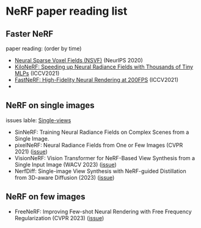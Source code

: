 # NeRF paper reading list

## Faster NeRF

paper reading: (order by time)
- [Neural Sparse Voxel Fields (NSVF)](https://github.com/poetrywanderer/Interpretable-3D-Modeling/issues/7) (NeurlPS 2020)
- [KiloNeRF: Speeding up Neural Radiance Fields with Thousands of Tiny MLPs](https://github.com/poetrywanderer/Interpretable-3D-Modeling/issues/6) (ICCV2021)
- [FastNeRF: High-Fidelity Neural Rendering at 200FPS](https://github.com/poetrywanderer/Interpretable-3D-Modeling/issues/8) (ICCV2021)
- 

## NeRF on single images 
issues lable: [Single-views](https://github.com/poetrywanderer/Interpretable-3D-Modeling/labels/single-view)

- SinNeRF: Training Neural Radiance Fields on Complex Scenes from a Single Image.
- pixelNeRF: Neural Radiance Fields from One or Few Images (CVPR 2021) ([issue](https://github.com/poetrywanderer/Interpretable-3D-Modeling/issues/14))
- VisionNeRF: Vision Transformer for NeRF-Based View Synthesis from a Single Input Image (WACV 2023) ([issue](https://github.com/poetrywanderer/Interpretable-3D-Modeling/issues/15))
- NerfDiff: Single-image View Synthesis with NeRF-guided Distillation from 3D-aware Diffusion (2023) ([issue](https://github.com/poetrywanderer/Interpretable-3D-Modeling/issues/13))

## NeRF on few images

- FreeNeRF: Improving Few-shot Neural Rendering with Free Frequency Regularization (CVPR 2023) ([issue](https://github.com/poetrywanderer/Interpretable-3D-Modeling/issues/16))
